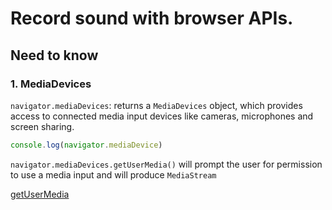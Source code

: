 # Record sound with browser APIs.

## Need to know

### 1. MediaDevices

`navigator.mediaDevices`: returns a `MediaDevices` object, which provides access to connected media input devices like cameras, microphones and screen sharing.

```ts
console.log(navigator.mediaDevice)
```

`navigator.mediaDevices.getUserMedia()` will prompt the user for permission to use a media input and will produce `MediaStream`

[getUserMedia](https://developer.mozilla.org/en-US/docs/Web/API/MediaDevices/getUserMedia)
